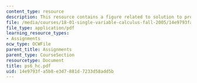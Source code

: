 ```yaml
---
content_type: resource
description: This resource contains a figure related to solution to problem set 6.
file: /media/courses/18-01-single-variable-calculus-fall-2005/14e9793fa5b8e3d7881d7233d58add5b_ps6_hc.pdf
file_type: application/pdf
learning_resource_types:
- Assignments
ocw_type: OCWFile
parent_title: Assignments
parent_type: CourseSection
resourcetype: Document
title: ps6_hc.pdf
uid: 14e9793f-a5b8-e3d7-881d-7233d58add5b
---
```

